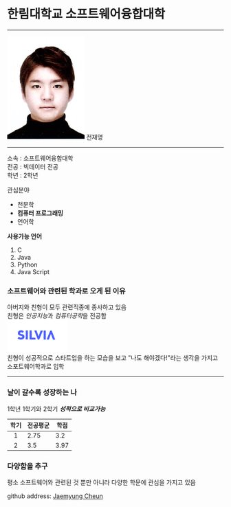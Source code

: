 # 한림대학교 소프트웨어융합대학
--- 
<img src=전재명.jpg width=180 height=240>  
전재명

---

소속 : 소프트웨어융합대학  
전공 : 빅데이터 전공  
학년 : 2학년

관심분야  
* 천문학
* **컴퓨터 프로그래밍**
* 언어학

**사용가능 언어**
1. C
2. Java
3. Python
4. Java Script  

### 소프트웨어와 관련된 학과로 오게 된 이유
아버지와 친형이 모두 관련직종에 종사하고 있음    
친형은 *인공지능*과 *컴퓨터공학*을 전공함    
![SILVIA 헬스](실비아헬스.PNG)   
친형이 성공적으로 스타트업을 하는 모습을 보고 "나도 해야겠다!"라는 생각을 가지고 소포트웨어학과로 입학  


---

### 날이 갈수록 성장하는 나
1학년 1학기와 2학기 ***성적으로 비교가능***  

|학기|전공평균|학점|
|:---:|---|---|
|1|2.75|3.2|
|2|3.5|3.97|  

### 다양함을 추구
평소 소프트웨어와 관련된 것 뿐만 아니라 다양한 학문에 관심을 가지고 있음  




github address: [Jaemyung Cheun](github)  

[github]:(https://github.com/Jaemyung-Cheun)
